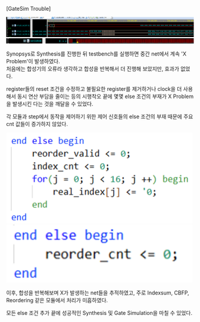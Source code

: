 [GateSim Trouble]

<img src="/History/img/img158.png" width=1000> 

<img src="/History/img/img159.png" width=1000> 

Synopsys로 Synthesis를 진행한 뒤 testbench를 실행하면 중간 net에서 계속 'X Problem'이 발생하였다. <br>
처음에는 합성기의 오류라 생각하고 합성을 반복해서 더 진행해 보았지만, 효과가 없었다. <br>

register들의 reset 조건을 수정하고 불필요한 register를 제거하거나 clock을 더 사용해서 동시 연산 부담을 줄이는 등의 시행착오 끝에 몇몇 else 조건의 부재가 X Problem을 발생시킨 다는 것을 깨달을 수 있었다. <br>

각 모듈과 step에서 동작을 제어하기 위한 제어 신호들의 else 조건의 부재 때문에 주요 cnt 값들이 증가하지 않았다. <br>

<img src="/History/img/img160.png" width=500> 

<img src="/History/img/img161.png" width=500> 

이후, 합성을 반복해보며 X가 발생하는 net들을 추적하였고, 주로 Indexsum, CBFP, Reordering 같은 모듈에서 처리가 미흡하였다. <br>

모든 else 조건 추가 끝에 성공적인 Synthesis 및 Gate Simulation을 마칠 수 있었다.